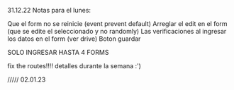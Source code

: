 31.12.22
Notas para el lunes:

Que el form no se reinicie (event prevent default)
Arreglar el edit en el form (que se edite el seleccionado y no randomly)
Las verificaciones al ingresar los datos en el form (ver drive)
Boton guardar 

SOLO INGRESAR HASTA 4 FORMS

fix the routes!!!! 
detalles durante la semana :')

/////
02.01.23